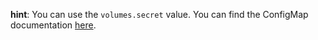 **hint**:  You can use the `volumes.secret` value.
You can find the ConfigMap documentation [here](https://kubernetes.io/docs/concepts/configuration/secret/).
